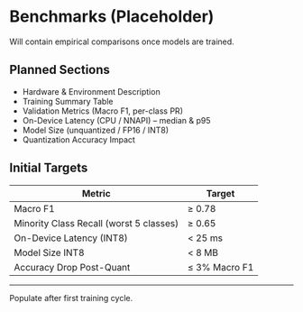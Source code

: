 # Benchmarks (Placeholder)

Will contain empirical comparisons once models are trained.

## Planned Sections
- Hardware & Environment Description
- Training Summary Table
- Validation Metrics (Macro F1, per-class PR)
- On-Device Latency (CPU / NNAPI) – median & p95
- Model Size (unquantized / FP16 / INT8)
- Quantization Accuracy Impact

## Initial Targets
| Metric | Target |
|--------|--------|
| Macro F1 | ≥ 0.78 |
| Minority Class Recall (worst 5 classes) | ≥ 0.65 |
| On-Device Latency (INT8) | < 25 ms |
| Model Size INT8 | < 8 MB |
| Accuracy Drop Post-Quant | ≤ 3% Macro F1 |

---
Populate after first training cycle.
